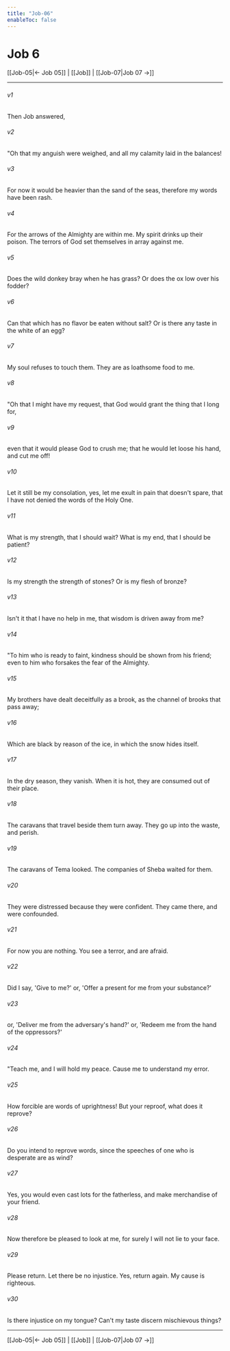 ```yaml
---
title: "Job-06"
enableToc: false
---
```

# Job 6

[[Job-05|← Job 05]] | [[Job]] | [[Job-07|Job 07 →]]
***



###### v1 
Then Job answered, 

###### v2 
"Oh that my anguish were weighed, and all my calamity laid in the balances! 

###### v3 
For now it would be heavier than the sand of the seas, therefore my words have been rash. 

###### v4 
For the arrows of the Almighty are within me. My spirit drinks up their poison. The terrors of God set themselves in array against me. 

###### v5 
Does the wild donkey bray when he has grass? Or does the ox low over his fodder? 

###### v6 
Can that which has no flavor be eaten without salt? Or is there any taste in the white of an egg? 

###### v7 
My soul refuses to touch them. They are as loathsome food to me. 

###### v8 
"Oh that I might have my request, that God would grant the thing that I long for, 

###### v9 
even that it would please God to crush me; that he would let loose his hand, and cut me off! 

###### v10 
Let it still be my consolation, yes, let me exult in pain that doesn't spare, that I have not denied the words of the Holy One. 

###### v11 
What is my strength, that I should wait? What is my end, that I should be patient? 

###### v12 
Is my strength the strength of stones? Or is my flesh of bronze? 

###### v13 
Isn't it that I have no help in me, that wisdom is driven away from me? 

###### v14 
"To him who is ready to faint, kindness should be shown from his friend; even to him who forsakes the fear of the Almighty. 

###### v15 
My brothers have dealt deceitfully as a brook, as the channel of brooks that pass away; 

###### v16 
Which are black by reason of the ice, in which the snow hides itself. 

###### v17 
In the dry season, they vanish. When it is hot, they are consumed out of their place. 

###### v18 
The caravans that travel beside them turn away. They go up into the waste, and perish. 

###### v19 
The caravans of Tema looked. The companies of Sheba waited for them. 

###### v20 
They were distressed because they were confident. They came there, and were confounded. 

###### v21 
For now you are nothing. You see a terror, and are afraid. 

###### v22 
Did I say, 'Give to me?' or, 'Offer a present for me from your substance?' 

###### v23 
or, 'Deliver me from the adversary's hand?' or, 'Redeem me from the hand of the oppressors?' 

###### v24 
"Teach me, and I will hold my peace. Cause me to understand my error. 

###### v25 
How forcible are words of uprightness! But your reproof, what does it reprove? 

###### v26 
Do you intend to reprove words, since the speeches of one who is desperate are as wind? 

###### v27 
Yes, you would even cast lots for the fatherless, and make merchandise of your friend. 

###### v28 
Now therefore be pleased to look at me, for surely I will not lie to your face. 

###### v29 
Please return. Let there be no injustice. Yes, return again. My cause is righteous. 

###### v30 
Is there injustice on my tongue? Can't my taste discern mischievous things?

***
[[Job-05|← Job 05]] | [[Job]] | [[Job-07|Job 07 →]]

